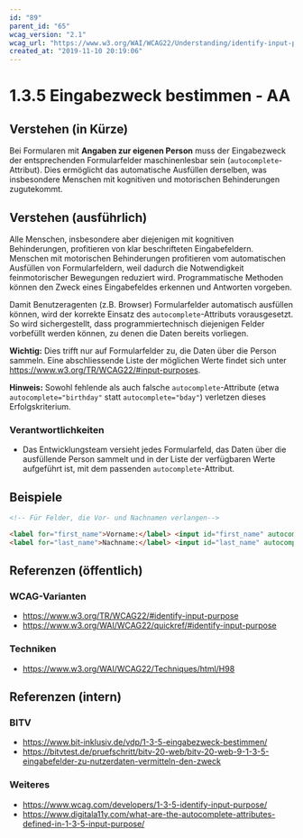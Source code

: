```yaml
---
id: "89"
parent_id: "65"
wcag_version: "2.1"
wcag_url: "https://www.w3.org/WAI/WCAG22/Understanding/identify-input-purpose.html"
created_at: "2019-11-10 20:19:06"
---
```


# 1.3.5 Eingabezweck bestimmen - AA

## Verstehen (in Kürze)

Bei Formularen mit **Angaben zur eigenen Person** muss der Eingabezweck der entsprechenden Formularfelder maschinenlesbar sein (`autocomplete`-Attribut). Dies ermöglicht das automatische Ausfüllen derselben, was insbesondere Menschen mit kognitiven und motorischen Behinderungen zugutekommt.

## Verstehen (ausführlich)

Alle Menschen, insbesondere aber diejenigen mit kognitiven Behinderungen, profitieren von klar beschrifteten Eingabefeldern. Menschen mit motorischen Behinderungen profitieren vom automatischen Ausfüllen von Formularfeldern, weil dadurch die Notwendigkeit feinmotorischer Bewegungen reduziert wird. Programmatische Methoden können den Zweck eines Eingabefeldes erkennen und Antworten vorgeben.

Damit Benutzeragenten (z.B. Browser) Formularfelder automatisch ausfüllen können, wird der korrekte Einsatz des `autocomplete`-Attributs vorausgesetzt. So wird sichergestellt, dass programmiertechnisch diejenigen Felder vorbefüllt werden können, zu denen die Daten bereits vorliegen.

**Wichtig:** Dies trifft nur auf Formularfelder zu, die Daten über die Person sammeln. Eine abschliessende Liste der möglichen Werte findet sich unter <https://www.w3.org/TR/WCAG22/#input-purposes>.

**Hinweis:** Sowohl fehlende als auch falsche `autocomplete`-Attribute (etwa `autocomplete="birthday"` statt `autocomplete="bday"`) verletzen dieses Erfolgskriterium.

### Verantwortlichkeiten

- Das Entwicklungsteam versieht jedes Formularfeld, das Daten über die ausfüllende Person sammelt und in der Liste der verfügbaren Werte aufgeführt ist, mit dem passenden `autocomplete`-Attribut.

## Beispiele

```html
<!-- Für Felder, die Vor- und Nachnamen verlangen-->

<label for="first_name">Vorname:</label> <input id="first_name" autocomplete="given-name" />
<label for="last_name">Nachname:</label> <input id="last_name" autocomplete="family-name" />
```

## Referenzen (öffentlich)

### WCAG-Varianten
- <https://www.w3.org/TR/WCAG22/#identify-input-purpose>
- <https://www.w3.org/WAI/WCAG22/quickref/#identify-input-purpose>

### Techniken
- <https://www.w3.org/WAI/WCAG22/Techniques/html/H98>

## Referenzen (intern)

### BITV
- <https://www.bit-inklusiv.de/vdp/1-3-5-eingabezweck-bestimmen/>
- <https://bitvtest.de/pruefschritt/bitv-20-web/bitv-20-web-9-1-3-5-eingabefelder-zu-nutzerdaten-vermitteln-den-zweck>

### Weiteres
- <https://www.wcag.com/developers/1-3-5-identify-input-purpose/>
- <https://www.digitala11y.com/what-are-the-autocomplete-attributes-defined-in-1-3-5-input-purpose/>